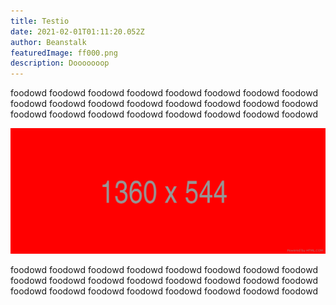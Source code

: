 ```yaml
---
title: Testio
date: 2021-02-01T01:11:20.052Z
author: Beanstalk
featuredImage: ff000.png
description: Dooooooop
---
```

foodowd foodowd foodowd foodowd foodowd foodowd foodowd foodowd foodowd foodowd foodowd foodowd foodowd foodowd foodowd foodowd foodowd foodowd foodowd foodowd foodowd foodowd foodowd foodowd

![](ff000.png)

foodowd foodowd foodowd foodowd foodowd foodowd foodowd foodowd foodowd foodowd foodowd foodowd foodowd foodowd foodowd foodowd foodowd foodowd foodowd foodowd foodowd foodowd foodowd foodowd